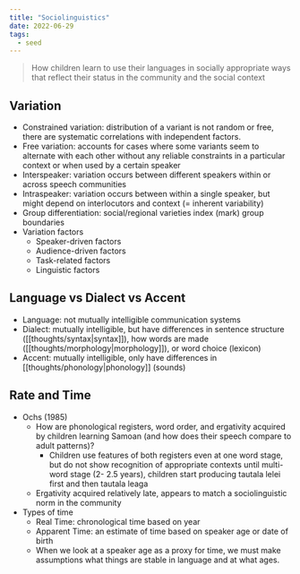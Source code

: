 ```yaml
---
title: "Sociolinguistics"
date: 2022-06-29
tags:
  - seed
---
```


> How children learn to use their languages in socially appropriate ways that reflect their status in the community and the social context

## Variation

- Constrained variation: distribution of a variant is not random or free, there are systematic correlations with independent factors.
- Free variation: accounts for cases where some variants seem to alternate with each other without any reliable constraints in a particular context or when used by a certain speaker
- Interspeaker: variation occurs between different speakers within or across speech communities
- Intraspeaker: variation occurs between within a single speaker, but might depend on interlocutors and context (= inherent variability)
- Group differentiation: social/regional varieties index (mark) group boundaries
- Variation factors
  - Speaker-driven factors
  - Audience-driven factors
  - Task-related factors
  - Linguistic factors

## Language vs Dialect vs Accent

- Language: not mutually intelligible communication systems
- Dialect: mutually intelligible, but have differences in sentence structure ([[thoughts/syntax|syntax]]), how words are made ([[thoughts/morphology|morphology]]), or word choice (lexicon)
- Accent: mutually intelligible, only have differences in [[thoughts/phonology|phonology]] (sounds)

## Rate and Time

- Ochs (1985)
  - How are phonological registers, word order, and ergativity acquired by children learning Samoan (and how does their speech compare to adult patterns)?
    - Children use features of both registers even at one word stage, but do not show recognition of appropriate contexts until multi-word stage (2- 2.5 years), children start producing tautala lelei first and then tautala leaga
  - Ergativity acquired relatively late, appears to match a sociolinguistic norm in the community
- Types of time
  - Real Time: chronological time based on year
  - Apparent Time: an estimate of time based on speaker age or date of birth
  - When we look at a speaker age as a proxy for time, we must make assumptions what things are stable in language and at what ages.
